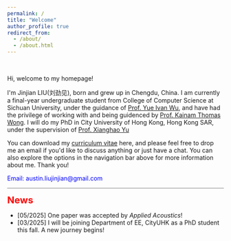 ```yaml
---
permalink: /
title: "Welcome"
author_profile: true
redirect_from: 
  - /about/
  - /about.html
---
```


<br>

Hi, welcome to my homepage!

  
I'm Jinjian LIU(<font face="楷体">刘劲见</font>), born and grew up in Chengdu, China. I am currently a final-year undergraduate student from College of Computer Science at Sichuan University, under the guidance of [Prof. Yue Ivan Wu](https://scholar.google.com/citations?user=3hAyJWwAAAAJ&hl=en&oi=ao), and have had the privilege of working with and being guidenced by [Prof. Kainam Thomas Wong](https://scholar.google.com/citations?user=kCs2aSQAAAAJ&view_op=list_works&sortby=pubdate).  I will do my PhD in City University of Hong Kong, Hong Kong SAR, under the supervision of [Prof. Xianghao Yu](https://www.ee.cityu.edu.hk/~alexyu/index.html)

You can download my [curriculum vitae](https://drive.google.com/file/d/1sUvBbZEP0TcFW1x7fTkjlv9geJlj5dwC/view?usp=sharing) here, and please feel free to drop me an email if you'd like to discuss anything or just have a chat. You can also explore the options in the navigation bar above for more information about me. Thank you!

<p style="color:blue">
Email: austin.liujinjian@gmail.com
</p>


<hr style="border: none; height: 1px; background-color: gray; margin: 10px 0;">

<strong style="color: red; font-size: 22px;">News</strong>  
<ul>  
  <li>[05/2025] One paper was accepted by <i>Applied Acoustics</i>!</li>
  <li>[03/2025] I will be joining Department of EE, CityUHK as a PhD student this fall. A new journey begins!</li>  
</ul>





